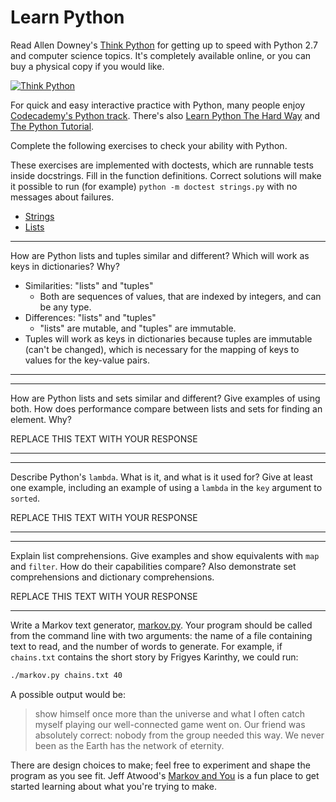 # Learn Python

Read Allen Downey's [Think Python](http://www.greenteapress.com/thinkpython/) for getting up to speed with Python 2.7 and computer science topics. It's completely available online, or you can buy a physical copy if you would like.

[![Think Python](img/think_python.png)](http://www.greenteapress.com/thinkpython/)

For quick and easy interactive practice with Python, many people enjoy [Codecademy's Python track](http://www.codecademy.com/en/tracks/python). There's also [Learn Python The Hard Way](http://learnpythonthehardway.org/book/) and [The Python Tutorial](https://docs.python.org/2/tutorial/).

Complete the following exercises to check your ability with Python.

These exercises are implemented with doctests, which are runnable tests inside docstrings. Fill in the function definitions. Correct solutions will make it possible to run (for example) `python -m doctest strings.py` with no messages about failures.

 * [Strings](python/strings.py)
 * [Lists](python/lists.py)


---

How are Python lists and tuples similar and different? Which will work as keys in dictionaries? Why?

* Similarities: "lists" and "tuples" 
  * Both are sequences of values, that are indexed by integers, and can be any type.
* Differences: "lists" and "tuples"
  * "lists" are mutable, and "tuples" are immutable.
* Tuples will work as keys in dictionaries because tuples are immutable (can't be changed), which is necessary for the mapping of keys to values for the key-value pairs.

---


---

How are Python lists and sets similar and different? Give examples of using both. How does performance compare between lists and sets for finding an element. Why?

REPLACE THIS TEXT WITH YOUR RESPONSE

---


---

Describe Python's `lambda`. What is it, and what is it used for? Give at least one example, including an example of using a `lambda` in the `key` argument to `sorted`.

REPLACE THIS TEXT WITH YOUR RESPONSE

---


---

Explain list comprehensions. Give examples and show equivalents with `map` and `filter`. How do their capabilities compare? Also demonstrate set comprehensions and dictionary comprehensions.

REPLACE THIS TEXT WITH YOUR RESPONSE

---


Write a Markov text generator, [markov.py](python/markov.py). Your program should be called from the command line with two arguments: the name of a file containing text to read, and the number of words to generate. For example, if `chains.txt` contains the short story by Frigyes Karinthy, we could run:

```bash
./markov.py chains.txt 40
```

A possible output would be:

> show himself once more than the universe and what I often catch myself playing our well-connected game went on. Our friend was absolutely correct: nobody from the group needed this way. We never been as the Earth has the network of eternity.

There are design choices to make; feel free to experiment and shape the program as you see fit. Jeff Atwood's [Markov and You](http://blog.codinghorror.com/markov-and-you/) is a fun place to get started learning about what you're trying to make.
